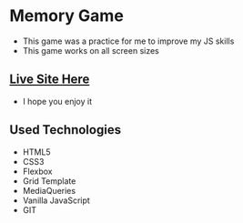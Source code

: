 # Memory Game

- This game was a practice for me to improve my JS skills
- This game works on all screen sizes

## [Live Site Here](https://mohamadbiomy.github.io/Memory-Game/)

- I hope you enjoy it

## Used Technologies

- HTML5
- CSS3
- Flexbox
- Grid Template
- MediaQueries
- Vanilla JavaScript
- GIT
